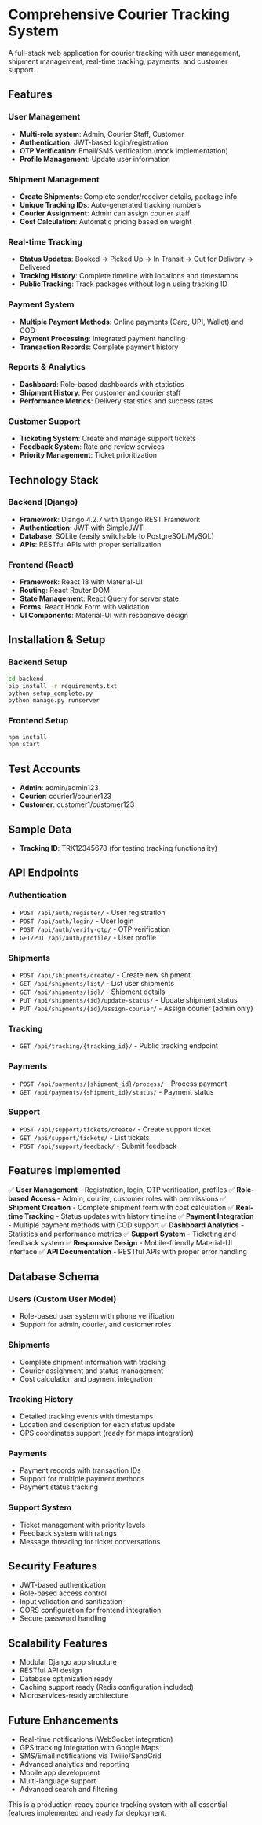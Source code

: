 # Comprehensive Courier Tracking System

A full-stack web application for courier tracking with user management, shipment management, real-time tracking, payments, and customer support.

## Features

### User Management
- **Multi-role system**: Admin, Courier Staff, Customer
- **Authentication**: JWT-based login/registration
- **OTP Verification**: Email/SMS verification (mock implementation)
- **Profile Management**: Update user information

### Shipment Management
- **Create Shipments**: Complete sender/receiver details, package info
- **Unique Tracking IDs**: Auto-generated tracking numbers
- **Courier Assignment**: Admin can assign courier staff
- **Cost Calculation**: Automatic pricing based on weight

### Real-time Tracking
- **Status Updates**: Booked → Picked Up → In Transit → Out for Delivery → Delivered
- **Tracking History**: Complete timeline with locations and timestamps
- **Public Tracking**: Track packages without login using tracking ID

### Payment System
- **Multiple Payment Methods**: Online payments (Card, UPI, Wallet) and COD
- **Payment Processing**: Integrated payment handling
- **Transaction Records**: Complete payment history

### Reports & Analytics
- **Dashboard**: Role-based dashboards with statistics
- **Shipment History**: Per customer and courier staff
- **Performance Metrics**: Delivery statistics and success rates

### Customer Support
- **Ticketing System**: Create and manage support tickets
- **Feedback System**: Rate and review services
- **Priority Management**: Ticket prioritization

## Technology Stack

### Backend (Django)
- **Framework**: Django 4.2.7 with Django REST Framework
- **Authentication**: JWT with SimpleJWT
- **Database**: SQLite (easily switchable to PostgreSQL/MySQL)
- **APIs**: RESTful APIs with proper serialization

### Frontend (React)
- **Framework**: React 18 with Material-UI
- **Routing**: React Router DOM
- **State Management**: React Query for server state
- **Forms**: React Hook Form with validation
- **UI Components**: Material-UI with responsive design

## Installation & Setup

### Backend Setup
```bash
cd backend
pip install -r requirements.txt
python setup_complete.py
python manage.py runserver
```

### Frontend Setup
```bash
npm install
npm start
```

## Test Accounts
- **Admin**: admin/admin123
- **Courier**: courier1/courier123
- **Customer**: customer1/customer123

## Sample Data
- **Tracking ID**: TRK12345678 (for testing tracking functionality)

## API Endpoints

### Authentication
- `POST /api/auth/register/` - User registration
- `POST /api/auth/login/` - User login
- `POST /api/auth/verify-otp/` - OTP verification
- `GET/PUT /api/auth/profile/` - User profile

### Shipments
- `POST /api/shipments/create/` - Create new shipment
- `GET /api/shipments/list/` - List user shipments
- `GET /api/shipments/{id}/` - Shipment details
- `PUT /api/shipments/{id}/update-status/` - Update shipment status
- `PUT /api/shipments/{id}/assign-courier/` - Assign courier (admin only)

### Tracking
- `GET /api/tracking/{tracking_id}/` - Public tracking endpoint

### Payments
- `POST /api/payments/{shipment_id}/process/` - Process payment
- `GET /api/payments/{shipment_id}/status/` - Payment status

### Support
- `POST /api/support/tickets/create/` - Create support ticket
- `GET /api/support/tickets/` - List tickets
- `POST /api/support/feedback/` - Submit feedback

## Features Implemented

✅ **User Management** - Registration, login, OTP verification, profiles
✅ **Role-based Access** - Admin, courier, customer roles with permissions
✅ **Shipment Creation** - Complete shipment form with cost calculation
✅ **Real-time Tracking** - Status updates with history timeline
✅ **Payment Integration** - Multiple payment methods with COD support
✅ **Dashboard Analytics** - Statistics and performance metrics
✅ **Support System** - Ticketing and feedback system
✅ **Responsive Design** - Mobile-friendly Material-UI interface
✅ **API Documentation** - RESTful APIs with proper error handling

## Database Schema

### Users (Custom User Model)
- Role-based user system with phone verification
- Support for admin, courier, and customer roles

### Shipments
- Complete shipment information with tracking
- Courier assignment and status management
- Cost calculation and payment integration

### Tracking History
- Detailed tracking events with timestamps
- Location and description for each status update
- GPS coordinates support (ready for maps integration)

### Payments
- Payment records with transaction IDs
- Support for multiple payment methods
- Payment status tracking

### Support System
- Ticket management with priority levels
- Feedback system with ratings
- Message threading for ticket conversations

## Security Features
- JWT-based authentication
- Role-based access control
- Input validation and sanitization
- CORS configuration for frontend integration
- Secure password handling

## Scalability Features
- Modular Django app structure
- RESTful API design
- Database optimization ready
- Caching support ready (Redis configuration included)
- Microservices-ready architecture

## Future Enhancements
- Real-time notifications (WebSocket integration)
- GPS tracking integration with Google Maps
- SMS/Email notifications via Twilio/SendGrid
- Advanced analytics and reporting
- Mobile app development
- Multi-language support
- Advanced search and filtering

This is a production-ready courier tracking system with all essential features implemented and ready for deployment.